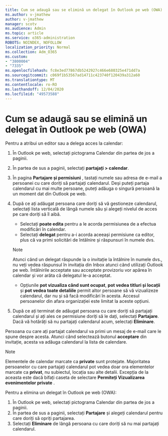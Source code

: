 ```yaml
---
title: Cum se adaugă sau se elimină un delegat în Outlook pe web (OWA)
ms.author: v-jmathew
author: v-jmathew
manager: scotv
ms.audience: Admin
ms.topic: article
ms.service: o365-administration
ROBOTS: NOINDEX, NOFOLLOW
localization_priority: Normal
ms.collection: Adm_O365
ms.custom:
- "3800004"
- "7335"
ms.openlocfilehash: fc8e3ed77867db5242927c466e680325e471dd7a
ms.sourcegitcommit: c069f1b53567ad14711c423740f120439a312a60
ms.translationtype: MT
ms.contentlocale: ro-RO
ms.lasthandoff: 12/04/2020
ms.locfileid: "49573588"
---
```

# <a name="how-to-add-or-remove-a-delegate-in-outlook-on-the-web-owa"></a>Cum se adaugă sau se elimină un delegat în Outlook pe web (OWA)

Pentru a atribui un editor sau a delega acces la calendar:

1. În Outlook pe web, selectați pictograma Calendar din partea de jos a paginii.
2. În partea de sus a paginii, selectați **partajați > calendar**.
3. În pagina **Partajare și permisiuni** , tastați numele sau adresa de e-mail a persoanei cu care doriți să partajați calendarul. Deși puteți partaja calendarul cu mai multe persoane, puteți adăuga o singură persoană la un moment dat din Outlook pe web.
4. După ce ați adăugat persoana care doriți să vă gestioneze calendarul, selectați lista verticală de lângă numele său și alegeți nivelul de acces pe care doriți să îl aibă.

    - Selectați **poate edita** pentru a le acorda permisiunea de a efectua modificări în calendar.
    - Selectați **delegat** pentru a-i acorda aceeași permisiune ca editor, plus că va primi solicitări de întâlnire și răspunsuri în numele dvs.
    > [!NOTE]
    > Atunci când un delegat răspunde la o invitație la întâlnire în numele dvs., nu veți vedea răspunsul în invitația din Inbox atunci când utilizați Outlook pe web. Întâlnirile acceptate sau acceptate provizoriu vor apărea în calendar și vor arăta că delegatul le-a acceptat.
    - Opțiunile **pot vizualiza când sunt ocupat**, **pot vedea titluri și locații** și **pot vedea toate detaliile** permit altor persoane să vă vizualizeze calendarul, dar nu și să facă modificări în acesta. Accesul persoanelor din afara organizației este limitat la aceste opțiuni.

5. După ce ați terminat de adăugat persoana cu care doriți să partajați calendarul și ați ales ce permisiune doriți să le dați, selectați **Partajare**. Dacă vă hotărâți să nu partajați calendarul acum, selectați **Eliminare**.

Persoana cu care ați partajat calendarul va primi un mesaj de e-mail care le spune despre acesta. Atunci când selectează butonul **acceptare** din invitație, acesta va adăuga calendarul la lista de calendare.

> [!NOTE]
> Elementele de calendar marcate ca **private** sunt protejate. Majoritatea persoanelor cu care partajați calendarul pot vedea doar ora elementelor marcate ca **privat**, nu subiectul, locația sau alte detalii. Excepția de la aceasta este dacă bifați caseta de selectare **Permiteți Vizualizarea evenimentelor private** .

Pentru a elimina un delegat în Outlook pe web (OWA):

1. În Outlook pe web, selectați pictograma Calendar din partea de jos a paginii.
2. În partea de sus a paginii, selectați **Partajare** și alegeți calendarul pentru care doriți să opriți partajarea.
3. Selectați **Eliminare** de lângă persoana cu care doriți să nu mai partajați calendarul.
